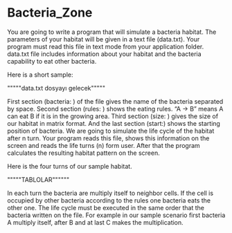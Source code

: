 # Bacteria_Zone
You are going to write a program that will simulate a bacteria habitat. The parameters of your habitat will
be given in a text file (data.txt). Your program must read this file in text mode from your application folder. data.txt file includes information about your habitat and the bacteria capability to eat other bacteria.

Here is a short sample:

"""""data.txt dosyayı gelecek"""""

First section (bacteria: ) of the file gives the name of the bacteria separated by space. Second section
(rules: ) shows the eating rules. “A -> B” means A can eat B if it is in the growing area. Third section (size:
) gives the size of our habitat in matrix format. And the last section (start:) shows the starting position of
bacteria. We are going to simulate the life cycle of the habitat after n turn. Your program reads this file,
shows this information on the screen and reads the life turns (n) form user. After that the program
calculates the resulting habitat pattern on the screen.

Here is the four turns of our sample habitat.

"""""TABLOLAR""""""

In each turn the bacteria are multiply itself to neighbor cells. If the cell is occupied by other bacteria
according to the rules one bacteria eats the other one. The life cycle must be executed in the same order
that the bacteria written on the file. For example in our sample scenario first bacteria A multiply itself,
after B and at last C makes the multiplication.
